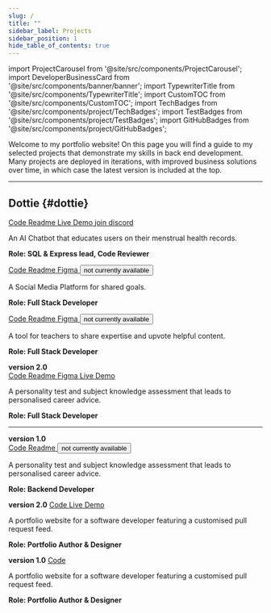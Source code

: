 ```yaml
---
slug: /
title: ""
sidebar_label: Projects
sidebar_position: 1
hide_table_of_contents: true
---
```


import ProjectCarousel from '@site/src/components/ProjectCarousel';
import DeveloperBusinessCard from '@site/src/components/banner/banner';
import TypewriterTitle from '@site/src/components/TypewriterTitle';
import CustomTOC from '@site/src/components/CustomTOC';
import TechBadges from '@site/src/components/project/TechBadges';
import TestBadges from '@site/src/components/project/TestBadges';
import GitHubBadges from '@site/src/components/project/GitHubBadges';

<DeveloperBusinessCard />

Welcome to my portfolio website! On this page you will find a guide to my selected projects that demonstrate my skills in back end development. Many projects are deployed in iterations, with improved business solutions over time, in which case the latest version is included at the top.

<CustomTOC />

***

## Dottie {#dottie}

<section>

<ProjectCarousel projectKey="dottie" />

<a href="https://github.com/lmcrean/dottie" target="_blank" className="code-btn"><i className="fa fa-code"></i> Code </a> <a href="https://github.com/lmcrean/dottie" target="_blank" className="readme-btn"><i className="fa fa-book"></i> Readme </a> <a href="https://dottie-lmcreans-projects.vercel.app/" target="_blank" className="live-demo-btn"><i className="fa fa-play"></i> Live Demo </a><a href="https://discord.gg/FRxFFgU4cq" target="_blank" className="discord-btn"><i className="fa fa-brands fa-discord"></i> join discord </a>

An AI Chatbot that educates users on their menstrual health records.

**Role: SQL & Express lead, Code Reviewer**

<TechBadges values="typescript,express,knex,supertest,azure,sql,azureappservices,azuresql,react,tailwindcss" />

<TestBadges tests="vitest:303,playwright:40" />

<GitHubBadges repo="lmcrean/dottie" badges="last-commit,created-at,commit-activity,issues,issues-closed,issues-pr,issues-pr-closed,contributors-anon,stars" />

</section>



<div className="screenshot-project-element">

<TypewriterTitle text="Odyssey" level="h2" className="project-title" id="odyssey" delay={300} speed={100} />

<section>

<ProjectCarousel projectKey="odyssey" />

<div>
<a href="https://github.com/lmcrean/odyssey-api" target="_blank" className="code-btn"><i className="fa fa-code"></i> Code </a> <a href="https://odyssey-docs.lauriecrean.dev" target="_blank" className="readme-btn"><i className="fa fa-book"></i> Readme </a> <a href="https://www.figma.com/design/E9mOo72sSEqIjSplAMipFE/Odyssey?node-id=0-1&t=90jvE8D1JwHqgqVY-1" target="_blank" className="figma-btn"><i className="fa fa-brands fa-figma"></i> Figma </a> <button className="live-demo-btn"><i className="fa fa-lock"></i> not currently available </button>

A Social Media Platform for shared goals.

**Role: Full Stack Developer**

<TechBadges values="python,react,tailwindcss,vercel,cloudinary,postgresql,django,aws,heroku,oauth2,jwt,amazonrds" />

<TestBadges tests="playwright:32,jest:5,cypress:3,python:38,pytest:20" />

<GitHubBadges repo="lmcrean/odyssey-api" badges="last-commit,created-at,commit-activity" />

</div>
</section>

</div>


<TypewriterTitle text="Coach Matrix" level="h2" className="project-title" id="coach-matrix" delay={200} speed={90} />

<section>

<ProjectCarousel projectKey="coachmatrix" />

<a href="https://github.com/lmcrean/coach-matrix" target="_blank" className="code-btn"><i className="fa fa-code"></i> Code </a> <a href="https://github.com/lmcrean/coach-matrix" target="_blank" className="readme-btn"><i className="fa fa-book"></i> Readme </a> <a href="https://www.figma.com/design/jXT4Bi1WXVwYG4daO3Yczi/Coach-Matrix?node-id=1-89&t=J0AI0eKKLWvVg5Lj-1" target="_blank" className="figma-btn"><i className="fa fa-brands fa-figma"></i> Figma </a> <button className="live-demo-btn"><i className="fa fa-lock"></i> not currently available </button>

A tool for teachers to share expertise and upvote helpful content.

**Role: Full Stack Developer**

<TechBadges values="javascript,python,html,css,postgresql,django,amazonrds,aws,oauth2,jwt,heroku" />

<TestBadges tests="playwright:3,python:4,pytest:6" />

<GitHubBadges repo="lmcrean/coach-matrix" badges="last-commit,created-at,commit-activity, contributors, stars" />

</section>


<TypewriterTitle text="Steam Report" level="h2" className="project-title" id="steam-report" delay={250} speed={110} />

<section>

<ProjectCarousel projectKey="steamreport" />

<b>version 2.0</b><br/>
<a href="https://github.com/lmcrean/steam-report-mern" target="_blank" className="code-btn"><i className="fa fa-code"></i> Code </a> <a href="https://steamreport-docs.lauriecrean.dev" target="_blank" className="readme-btn"><i className="fa fa-book"></i> Readme </a> <a href="https://www.figma.com/design/r3srLkPpbnMviUOIZeNjk7/Steam-Report?node-id=0-1&t=FBS5ZDxiWmtVBPeq-1" target="_blank" className="figma-btn"><i className="fa fa-brands fa-figma"></i> Figma </a> <a href="https://steamreport.lauriecrean.dev" target="_blank" className="live-demo-btn"><i className="fa fa-play"></i> Live Demo </a>

A personality test and subject knowledge assessment that leads to personalised career advice.

**Role: Full Stack Developer**

<TechBadges values="react,nextjs,tailwindcss,javascript,vite,aws,lambda,dynamodb,express,vercel" />

<TestBadges tests="playwright:12,jest:2,vitest:19" />

<GitHubBadges repo="lmcrean/steam-report-mern" badges="last-commit,created-at,commit-activity" />

<hr />

<b>version 1.0</b><br/>
<a href="https://github.com/lmcrean/steam-report" target="_blank" className="code-btn"><i className="fa fa-code"></i> Code </a> <a href="https://github.com/lmcrean/steam-report" target="_blank" className="readme-btn"><i className="fa fa-book"></i> Readme </a> <button className="live-demo-btn"><i className="fa fa-lock"></i> not currently available </button>

A personality test and subject knowledge assessment that leads to personalised career advice.

**Role: Backend Developer**

<TechBadges values="python,nodejs,heroku,googlesheets" />

<GitHubBadges repo="lmcrean/steam-report" badges="last-commit,created-at,commit-activity" />

</section>


<TypewriterTitle text="Developer Portfolio" level="h2" className="project-title" id="laurie-crean" delay={350} speed={95} />

<ProjectCarousel projectKey="lauriecrean" />

<b>version 2.0</b>
<a href="https://github.com/lmcrean/lauriecrean_nextjs" target="_blank" className="code-btn"><i className="fa fa-code"></i> Code </a> <a href="https://lauriecrean.dev" target="_blank" className="live-demo-btn"><i className="fa fa-play"></i> Live Demo </a>

A portfolio website for a software developer featuring a customised pull request feed.

**Role: Portfolio Author & Designer**

<TechBadges values="docusaurus,typescript" />

<TestBadges tests="vitest:33,playwright:12" />

<GitHubBadges repo="lmcrean/developer-portfolio" badges="last-commit,created-at,commit-activity" />

<b>version 1.0</b>
<a href="https://github.com/lmcrean/lauriecrean-archive" target="_blank" className="code-btn"><i className="fa fa-code"></i> Code </a>

A portfolio website for a software developer featuring a customised pull request feed.

**Role: Portfolio Author & Designer**

<TechBadges values="javascript,react,nextjs,tailwindcss,framermotion,vercel" /> 

<GitHubBadges repo="lmcrean/lauriecrean" badges="last-commit,created-at,commit-activity" />
